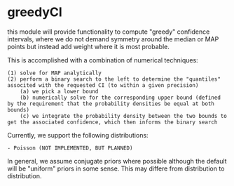 # greedyCI


this module will provide functionality to compute "greedy" confidence intervals, where we do not demand symmetry around the median or MAP points but instead add weight where it is most probable.

This is accomplished with a combination of numerical techniques:

	(1) solve for MAP analytically
	(2) perform a binary search to the left to determine the "quantiles" associted with the requested CI (to within a given precision)
		(a) we pick a lower bound
		(b) numerically solve for the corresponding upper bound (defined by the requirement that the probability densities be equal at both bounds)
		(c) we integrate the probability density between the two bounds to get the associated confidence, which then informs the binary search

Currently, we support the following distributions:

	- Poisson (NOT IMPLEMENTED, BUT PLANNED)

In general, we assume conjugate priors where possible although the default will be "uniform" priors in some sense. This may differe from distribution to distribution.

